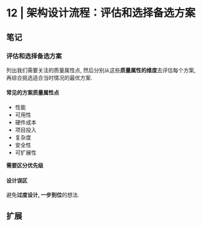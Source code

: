 # 12 | 架构设计流程：评估和选择备选方案

## 笔记 

### 评估和选择备选方案

列出我们需要关注的质量属性点, 然后分别从这些**质量属性的维度**去评估每个方案, 再综合挑选适合当时情况的最优方案.

#### 常见的方案质量属性点

* 性能
* 可用性
* 硬件成本
* 项目投入
* 复杂度
* 安全性
* 可扩展性

**需要区分优先级**

#### 设计误区

避免**过度设计, 一步到位**的想法.

## 扩展